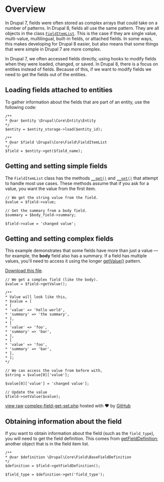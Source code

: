 <!--
{
"name" : "drupal-8-loading-and-editing-fields",
"version" : "0.0.1",
"title" : "Lesson 7.1 - Loading and editing fields",
"description" : "Loading and editing fields",
"freshnessDate" : 2015-12-11,
"homepage" : "https://docs.acquia.com/articles/drupal-8-loading-and-editing-fields",
"canonicalSource" : "https://docs.acquia.com/articles/drupal-8-loading-and-editing-fields",
"license" : "CC BY-SA"
}
-->

<!-- @section -->

# Overview

In Drupal 7, fields were often stored as complex arrays that could take on a number of patterns. In Drupal 8, fields all use the same pattern. They are all objects in the class [`FieldItemList`](https://api.drupal.org/api/drupal/core%21lib%21Drupal%21Core%21Field%21FieldItemList.php/class/FieldItemList/8). This is the case if they are single value, multi-value, multilingual, built-in fields, or attached fields. In some ways, this makes developing for Drupal 8 easier, but also means that some things that were simple in Drupal 7 are more complex.

In Drupal 7, we often accessed fields directly, using hooks to modify fields when they were loaded, changed, or saved. In Drupal 8, there is a focus on entities instead of fields. Because of this, if we want to modify fields we need to get the fields out of the entities.

<!-- @section -->

## Loading fields attached to entities

To gather information about the fields that are part of an entity, use the following code:

```
/**
* @var $entity \Drupal\Core\Entity\Entity
*/
$entity = $entity_storage->load($entity_id);

/**
* @var $field \Drupal\Core\Field\FieldItemList
*/
$field = $entity->get($field_name);
```

<!-- @section -->

## Getting and setting simple fields

The `FieldItemList` class has the methods [`__get()`](https://api.drupal.org/api/drupal/core%21lib%21Drupal%21Core%21Field%21FieldItemList.php/function/FieldItemList%3A%3A__get/8) and [`__set()`](https://api.drupal.org/api/drupal/core%21lib%21Drupal%21Core%21Field%21FieldItemList.php/function/FieldItemList%3A%3A__set/8) that attempt to handle most use cases. These methods assume that if you ask for a value, you want the value from the first item.

```
// We get the string value from the field.
$value = $field->value;

// Get the summary from a body field.
$summary = $body_field->summary;

$field->value = 'changed value';
```

<!-- @section -->

## Getting and setting complex fields

This example demonstrates that some fields have more than just a value — for example, the **body** field also has a summary. If a field has multiple values, you'll need to access it using the longer [getValue()](https://api.drupal.org/api/drupal/core%21lib%21Drupal%21Core%21Field%21FieldItemList.php/function/FieldItemList%3A%3AgetValue/8) pattern.

[Download this file](https://gist.github.com/acquialibrary/6d7b7aff228ce341f55f/archive/2d6d408853c562849266b7856fd0fc424574b112.zip).

 ```
 // We get a complex field (like the body).
 $value = $field->getValue();

 /**
 * Value will look like this,
 * $value = [
 * [
 * 'value' => 'hello world',
 * 'summary' => 'the summary',
 * ],
 * [
 * 'value' => 'foo',
 * 'summary' => 'bar',
 * ],
 * [
 * 'value' => 'foo',
 * 'summary' => 'bar',
 * ],
 * ];
 */

 // We can access the value from before with,
 $string = $value[0]['value'];

 $value[0]['value'] = 'changed value'];

 // Update the value
 $field->setValue($value);
```
[view raw](https://gist.github.com/acquialibrary/6d7b7aff228ce341f55f/raw/2d6d408853c562849266b7856fd0fc424574b112/complex-field-get-set.php) [complex-field-get-set.php](https://gist.github.com/acquialibrary/6d7b7aff228ce341f55f#file-complex-field-get-set-php) hosted with ❤ by [GitHub](https://github.com)

<!-- @section -->

## Obtaining information about the field

If you want to obtain information about the field (such as the `field_type`), you will need to get the field definition. This comes from [getFieldDefinition](https://api.drupal.org/api/drupal/core%21lib%21Drupal%21Core%21Field%21FieldItemList.php/function/FieldItemList%3A%3AgetFieldDefinition/8); another object that is in the field item list.

```
/**
* @var $definition \Drupal\Core\Field\BaseFieldDefinition
*/
$definition = $field->getFieldDefinition();

$field_type = $definition->get('field_type');
```
